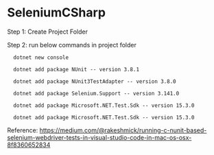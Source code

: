 # SeleniumCSharp



  Step 1: Create Project Folder

  Step 2: run below commands in project folder

      dotnet new console

      dotnet add package NUnit -- version 3.8.1

      dotnet add package NUnit3TestAdapter -- version 3.8.0

      dotnet add package Selenium.Support -- version 3.141.0

      dotnet add package Microsoft.NET.Test.Sdk -- version 15.3.0

      dotnet add package Microsoft.NET.Test.Sdk -- version 15.3.0


Reference: https://medium.com/@rakeshmick/running-c-nunit-based-selenium-webdriver-tests-in-visual-studio-code-in-mac-os-osx-8f8360652834
